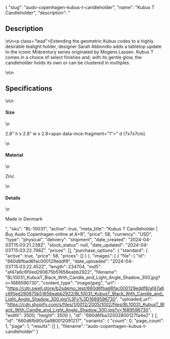 {
  "slug": "audo-copenhagen-kubus-t-candleholder",
  "name": "Kubus T Candleholder",
  "description": "<h2>Description</h2>\n<!-- split -->\n<p class=\"lead\">Extending the geometric Kubus codes to a highly desirable tealight holder, designer Sarah Abbondio adds a tabletop update to the iconic Midcentury series originated by Mogens Lassen. Kubus T comes in a choice of select finishes and, with its gentle glow, the candleholder holds its own or can be clustered in multiples.</p>\n<!-- split -->\n<h2>Specifications</h2>\n<!-- split -->\n<h4>Size</h4>\n<p>2.8\" h x 2.8\" w x 2.8<span data-mce-fragment=\"1\">\" d (7x7x7cm)</span></p>\n<h4>Material</h4>\n<p>Zinc<br></p>\n<h4>Details</h4>\n<p>Made in Denmark</p>",
  "sku": "BL-10031",
  "active": true,
  "meta_title": "Kubus T Candleholder | Buy Audo Copenhagen online at A+R",
  "price": 58,
  "currency": "USD",
  "type": "physical",
  "delivery": "shipment",
  "date_created": "2024-04-03T15:03:21.238Z",
  "stock_status": null,
  "date_updated": "2024-04-03T15:03:22.798Z",
  "prices": [],
  "purchase_options": {
    "standard": {
      "active": true,
      "price": 58,
      "prices": []
    }
  },
  "images": [
    {
      "file": {
        "id": "660d6fbad6fac000129eddf8",
        "date_uploaded": "2024-04-03T15:03:22.452Z",
        "length": 234704,
        "md5": "af47a6c6f0ed290675b51656eabb2922",
        "filename": "BL10031_KubusT_Black_With_Candle_and_Light_Angle_Shadow_300.jpg?v=1689596730",
        "content_type": "image/jpeg",
        "url": "https://cdn.swell.store/b2sdemo_test/660d6fbad6fac000129eddf8/af47a6c6f0ed290675b51656eabb2922/BL10031_KubusT_Black_With_Candle_and_Light_Angle_Shadow_300.jpg%3Fv%3D1689596730",
        "uploaded_url": "https://cdn.shopify.com/s/files/1/0012/2005/1002/files/BL10031_KubusT_Black_With_Candle_and_Light_Angle_Shadow_300.jpg?v=1689596730",
        "width": 3500,
        "height": 3500
      },
      "id": "660d6fba32002800127fa4e2"
    }
  ],
  "id": "660d6fb90c0a980012091217",
  "variants": {
    "count": 0,
    "page_count": 1,
    "page": 1,
    "results": []
  },
  "filename": "audo-copenhagen-kubus-t-candleholder"
}